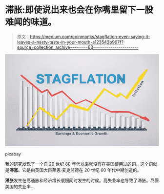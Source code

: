 # 滞胀:即使说出来也会在你嘴里留下一股难闻的味道。

> 原文：<https://medium.com/coinmonks/stagflation-even-saying-it-leaves-a-nasty-taste-in-your-mouth-a123542b997f?source=collection_archive---------63----------------------->

![](img/bc229594e67356dd37530357a0befb1e.png)

pixabay

我的研究发现了一个自 20 世纪 80 年代以来就没有在美国使用过的词。这个词就是**滞涨**。它是由英国大臣莱恩·麦克劳德在 20 世纪 60 年代中期创造的。

**滞胀**发生在高通胀和经济增长缓慢同时发生的时候。高失业率也导致了滞胀。尽管美国的失业率…